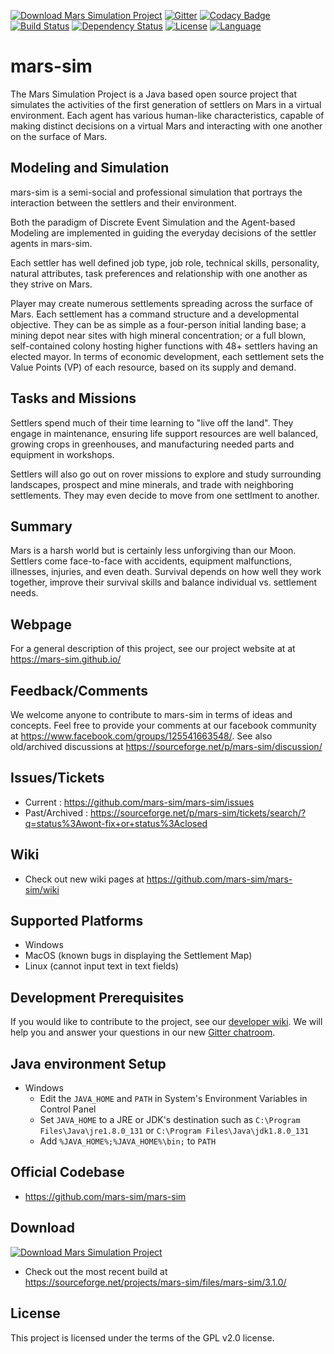 [![Download Mars Simulation Project](https://img.shields.io/sourceforge/dm/mars-sim.svg)](https://sourceforge.net/projects/mars-sim/files/latest/download)
[![Gitter](https://badges.gitter.im/mokun/mars-sim.svg)](https://gitter.im/mokun/mars-sim?utm_source=badge&utm_medium=badge&utm_campaign=pr-badge)
[![Codacy Badge](https://api.codacy.com/project/badge/Grade/dee6a80651fe420b85adf22c4ca79574)](https://www.codacy.com/app/mokun/mars-sim?utm_source=github.com&amp;utm_medium=referral&amp;utm_content=mars-sim/mars-sim&amp;utm_campaign=Badge_Grade)
[![Build Status](https://travis-ci.org/mars-sim/mars-sim.svg?branch=master)](https://travis-ci.org/mars-sim/mars-sim)
[![Dependency Status](https://www.versioneye.com/user/projects/9ffb7e9ead4f58524bc9/badge.svg?style=flat)](https://www.versioneye.com/user/projects/5936417e98442b00398eb873?child=summary#dialog_dependency_badge)
[![License](https://img.shields.io/badge/license-GPL%203.0-blue.svg)](http://www.gnu.org/licenses/gpl-3.0.html)
[![Language](http://img.shields.io/badge/language-java-brightgreen.svg)](https://www.java.com/)

# mars-sim
The Mars Simulation Project is a Java based open source project that simulates the activities of the first generation of settlers on Mars in a virtual environment. Each agent has various human-like characteristics, capable of making distinct decisions on a virtual Mars and interacting with one another on the surface of Mars.


## Modeling and Simulation
mars-sim is a semi-social and professional simulation that portrays the interaction between the settlers and their environment. 

Both the paradigm of Discrete Event Simulation and the Agent-based Modeling are implemented in guiding the everyday decisions of the settler agents in mars-sim.

Each settler has well defined job type, job role, technical skills, personality, natural attributes, task preferences and relationship with one another as they strive on Mars. 

Player may create numerous settlements spreading across the surface of Mars. Each settlement has a command structure and a developmental objective. They can be as simple as a four-person initial landing base; a mining depot near sites with high mineral concentration; or a full blown, self-contained colony hosting higher functions with 48+ settlers having an elected mayor. In terms of economic development, each settlement sets the Value Points (VP) of each resource, based on its supply and demand.


## Tasks and Missions
Settlers spend much of their time learning to "live off the land". They engage in maintenance, ensuring life support resources are well balanced, growing crops in greenhouses, and manufacturing needed parts and equipment in workshops.

Settlers will also go out on rover missions to explore and study surrounding landscapes, prospect and mine minerals, and trade with neighboring settlements. They may even decide to move from one settlment to another.


## Summary
Mars is a harsh world but is certainly less unforgiving than our Moon. Settlers come face-to-face with accidents, equipment malfunctions, illnesses, injuries, and even death. Survival depends on how well they work together, improve their survival skills and balance individual vs. settlement needs.


## Webpage
For a general description of this project, see our project website at at https://mars-sim.github.io/


## Feedback/Comments
We welcome anyone to contribute to mars-sim in terms of ideas and concepts. Feel free to provide your comments at our facebook community at https://www.facebook.com/groups/125541663548/. See also old/archived discussions at https://sourceforge.net/p/mars-sim/discussion/


## Issues/Tickets
* Current : https://github.com/mars-sim/mars-sim/issues
* Past/Archived : https://sourceforge.net/p/mars-sim/tickets/search/?q=status%3Awont-fix+or+status%3Aclosed


## Wiki
* Check out new wiki pages at https://github.com/mars-sim/mars-sim/wiki


## Supported Platforms
* Windows
* MacOS (known bugs in displaying the Settlement Map)
* Linux (cannot input text in text fields)


## Development Prerequisites
If you would like to contribute to the project, see our [developer wiki](https://github.com/mars-sim/mars-sim/wiki/Development-Environment). We will help you and answer your questions in our new [Gitter chatroom](https://gitter.im/mokun/mars-sim). 


## Java environment Setup
* Windows
  - Edit the `JAVA_HOME` and `PATH` in System's Environment Variables in Control Panel 
  - Set `JAVA_HOME` to a JRE or JDK's destination such as `C:\Program Files\Java\jre1.8.0_131` or `C:\Program Files\Java\jdk1.8.0_131`
  - Add `%JAVA_HOME%;%JAVA_HOME%\bin;` to `PATH`          


## Official Codebase
* https://github.com/mars-sim/mars-sim


## Download 
[![Download Mars Simulation Project](https://a.fsdn.com/con/app/sf-download-button)](https://sourceforge.net/projects/mars-sim/files/latest/download)
* Check out the most recent build at https://sourceforge.net/projects/mars-sim/files/mars-sim/3.1.0/


## License
This project is licensed under the terms of the GPL v2.0 license.

